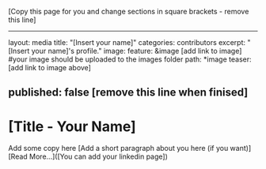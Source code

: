 [Copy this page for you and change sections in square brackets - remove this line]

---
layout: media
title: "[Insert your name]"
categories: contributors
excerpt: "[Insert your name]'s profile."
image:
  feature: &image [add link to image] #your image should be uploaded to the images folder
  path: *image
  teaser: [add link to image above]
  
  
published: false [remove this line when finised]
---

# [Title - Your Name]
Add some copy here [Add a short paragraph about you here (if you want)]
[Read More...]([You can add your linkedin page])
